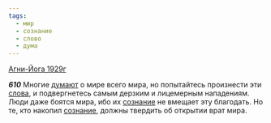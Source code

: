 ```yaml
---
tags:
  - мир
  - сознание
  - слово
  - дума
---
```


[Агни-Йога 1929г](/agni/1929)

___610___
Многие [думают](/tag/#дума) о мире всего мира, но попытайтесь произнести эти [слова](/tag/#слово), и подвергнетесь самым дерзким и лицемерным нападениям. Люди даже боятся мира, ибо их [сознание](/tag/#сознание) не вмещает эту благодать. Но те, кто накопил [сознание](/tag/#сознание), должны твердить об открытии врат мира.